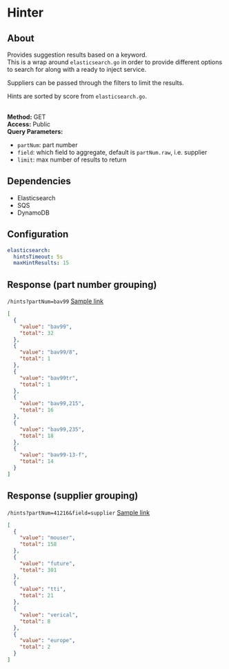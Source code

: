 # Hinter

## About

Provides suggestion results based on a keyword.<br/>
This is a wrap around `elasticsearch.go` in order to provide different options
to search for along with a ready to inject service.

Suppliers can be passed through the filters to limit the results.

Hints are sorted by score from `elasticsearch.go`.<br/><br/>

**Method:** GET<br>
**Access:** Public<br>
**Query Parameters:** <br>

- `partNum`: part number <br>
- `field`: which field to aggregate, default is `partNum.raw`, i.e. supplier <br>
- `limit`: max number of results to return

## Dependencies

- Elasticsearch
- SQS
- DynamoDB

## Configuration

```yaml
elasticsearch:
  hintsTimeout: 5s
  maxHintResults: 15
```

## Response (part number grouping)

`/hints?partNum=bav99`
[Sample link](https://parts.nuvemex.com/hints?partNum=bav99)

```json
[
  {
    "value": "bav99",
    "total": 32
  },
  {
    "value": "bav99/8",
    "total": 1
  },
  {
    "value": "bav99tr",
    "total": 1
  },
  {
    "value": "bav99,215",
    "total": 16
  },
  {
    "value": "bav99,235",
    "total": 18
  },
  {
    "value": "bav99-13-f",
    "total": 14
  }
]
```

## Response (supplier grouping)

`/hints?partNum=41216&field=supplier`
[Sample link](https://parts.stg.nuvemex.com/hints?partNum=bav99&field=supplier)

```json
[
  {
    "value": "mouser",
    "total": 158
  },
  {
    "value": "future",
    "total": 301
  },
  {
    "value": "tti",
    "total": 21
  },
  {
    "value": "verical",
    "total": 8
  },
  {
    "value": "europe",
    "total": 2
  }
]
```
